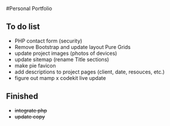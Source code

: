 #Personal Portfolio

## To do list

- PHP contact form (security)
- Remove Bootstrap and update layout Pure Grids
- update project images (photos of devices)
- update sitemap (rename Title sections)
- make pie favicon
- add descriptions to project pages (client, date, resouces, etc.)
- figure out mamp x codekit live update

## Finished
- ~~integrate php~~
- ~~update copy~~
